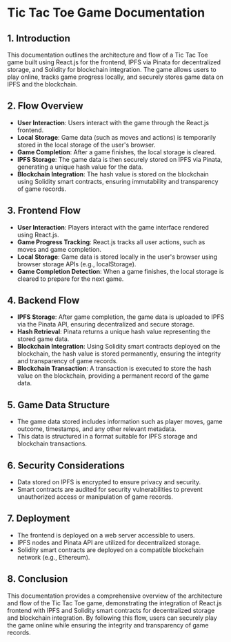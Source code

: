 # Tic Tac Toe Game Documentation

## 1. Introduction
This documentation outlines the architecture and flow of a Tic Tac Toe game built using React.js for the frontend, IPFS via Pinata for decentralized storage, and Solidity for blockchain integration. The game allows users to play online, tracks game progress locally, and securely stores game data on IPFS and the blockchain.

## 2. Flow Overview
- **User Interaction**: Users interact with the game through the React.js frontend.
- **Local Storage**: Game data (such as moves and actions) is temporarily stored in the local storage of the user's browser.
- **Game Completion**: After a game finishes, the local storage is cleared.
- **IPFS Storage**: The game data is then securely stored on IPFS via Pinata, generating a unique hash value for the data.
- **Blockchain Integration**: The hash value is stored on the blockchain using Solidity smart contracts, ensuring immutability and transparency of game records.

## 3. Frontend Flow
- **User Interaction**: Players interact with the game interface rendered using React.js.
- **Game Progress Tracking**: React.js tracks all user actions, such as moves and game completion.
- **Local Storage**: Game data is stored locally in the user's browser using browser storage APIs (e.g., localStorage).
- **Game Completion Detection**: When a game finishes, the local storage is cleared to prepare for the next game.

## 4. Backend Flow
- **IPFS Storage**: After game completion, the game data is uploaded to IPFS via the Pinata API, ensuring decentralized and secure storage.
- **Hash Retrieval**: Pinata returns a unique hash value representing the stored game data.
- **Blockchain Integration**: Using Solidity smart contracts deployed on the blockchain, the hash value is stored permanently, ensuring the integrity and transparency of game records.
- **Blockchain Transaction**: A transaction is executed to store the hash value on the blockchain, providing a permanent record of the game data.

## 5. Game Data Structure
- The game data stored includes information such as player moves, game outcome, timestamps, and any other relevant metadata.
- This data is structured in a format suitable for IPFS storage and blockchain transactions.

## 6. Security Considerations
- Data stored on IPFS is encrypted to ensure privacy and security.
- Smart contracts are audited for security vulnerabilities to prevent unauthorized access or manipulation of game records.

## 7. Deployment
- The frontend is deployed on a web server accessible to users.
- IPFS nodes and Pinata API are utilized for decentralized storage.
- Solidity smart contracts are deployed on a compatible blockchain network (e.g., Ethereum).

## 8. Conclusion
This documentation provides a comprehensive overview of the architecture and flow of the Tic Tac Toe game, demonstrating the integration of React.js frontend with IPFS and Solidity smart contracts for decentralized storage and blockchain integration. By following this flow, users can securely play the game online while ensuring the integrity and transparency of game records.
